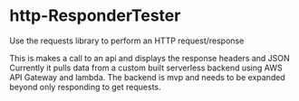 # http-ResponderTester
Use the requests library to perform an HTTP request/response

This is makes a call to an api and displays the response headers and JSON
Currently it pulls data from a custom built serverless backend using AWS API Gateway and lambda.
The backend is mvp and needs to be expanded beyond only responding to get requests.
